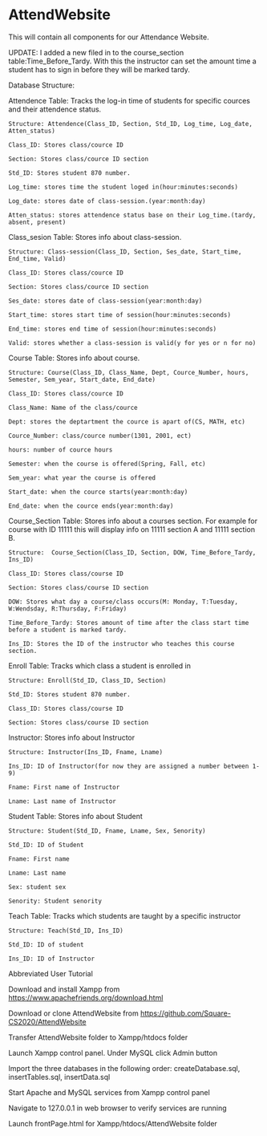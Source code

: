 # AttendWebsite
This will contain all components for our Attendance Website.

UPDATE: I added a new filed in to the course_section table:Time_Before_Tardy.
With this the instructor can set the amount time a student has to sign in before
they will be marked tardy.

Database Structure: 

Attendence Table: Tracks the log-in time of students for specific cources and their attendence status.

    Structure: Attendence(Class_ID, Section, Std_ID, Log_time, Log_date, Atten_status)

    Class_ID: Stores class/cource ID

    Section: Stores class/cource ID section

    Std_ID: Stores student 870 number.

    Log_time: stores time the student loged in(hour:minutes:seconds)

    Log_date: stores date of class-session.(year:month:day)

    Atten_status: stores attendence status base on their Log_time.(tardy, absent, present)
  
  
Class_sesion Table: Stores info about class-session.

    Structure: Class-session(Class_ID, Section, Ses_date, Start_time, End_time, Valid)

    Class_ID: Stores class/cource ID

    Section: Stores class/cource ID section

    Ses_date: stores date of class-session(year:month:day)

    Start_time: stores start time of session(hour:minutes:seconds)

    End_time: stores end time of session(hour:minutes:seconds)

    Valid: stores whether a class-session is valid(y for yes or n for no)

  
Course Table: Stores info about course.

    Structure: Course(Class_ID, Class_Name, Dept, Cource_Number, hours, Semester, Sem_year, Start_date, End_date)

    Class_ID: Stores class/cource ID

    Class_Name: Name of the class/cource 

    Dept: stores the deptartment the cource is apart of(CS, MATH, etc)

    Cource_Number: class/cource number(1301, 2001, ect)

    hours: number of cource hours

    Semester: when the course is offered(Spring, Fall, etc)

    Sem_year: what year the course is offered

    Start_date: when the cource starts(year:month:day) 

    End_date: when the cource ends(year:month:day)
  
  
Course_Section Table: Stores info about a courses section. For example for course with ID 11111 this
                      will display info on 11111 section A and 11111 section B.
                      
    Structure:  Course_Section(Class_ID, Section, DOW, Time_Before_Tardy, Ins_ID)

    Class_ID: Stores class/course ID

    Section: Stores class/course ID section

    DOW: Stores what day a course/class occurs(M: Monday, T:Tuesday, W:Wendsday, R:Thursday, F:Friday)
    
    Time_Before_Tardy: Stores amount of time after the class start time before a student is marked tardy.

    Ins_ID: Stores the ID of the instructor who teaches this course section.


Enroll Table: Tracks which class a student is enrolled in

    Structure: Enroll(Std_ID, Class_ID, Section)

    Std_ID: Stores student 870 number. 

    Class_ID: Stores class/course ID

    Section: Stores class/course ID section
  
  
Instructor: Stores info about Instructor

    Structure: Instructor(Ins_ID, Fname, Lname)

    Ins_ID: ID of Instructor(for now they are assigned a number between 1-9)

    Fname: First name of Instructor 

    Lname: Last name of Instructor
  
  
Student Table: Stores info about Student

    Structure: Student(Std_ID, Fname, Lname, Sex, Senority)

    Std_ID: ID of Student

    Fname: First name

    Lname: Last name

    Sex: student sex 

    Senority: Student senority
  
  
Teach Table:  Tracks which students are taught by a specific instructor

    Structure: Teach(Std_ID, Ins_ID)

    Std_ID: ID of student 

    Ins_ID: ID of Instructor




Abbreviated User Tutorial

Download and install Xampp from https://www.apachefriends.org/download.html

Download or clone AttendWebsite from https://github.com/Square-CS2020/AttendWebsite

Transfer AttendWebsite folder to Xampp/htdocs folder

Launch Xampp control panel. Under MySQL click Admin button

Import the three databases in the following order: createDatabase.sql, insertTables.sql, insertData.sql

Start Apache and MySQL services from Xampp control panel

Navigate to 127.0.0.1 in web browser to verify services are running

Launch frontPage.html for Xampp/htdocs/AttendWebsite folder
